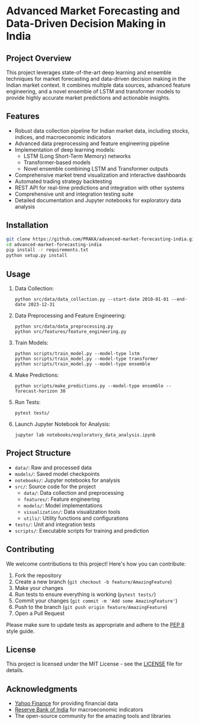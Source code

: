 # Advanced Market Forecasting and Data-Driven Decision Making in India

## Project Overview

This project leverages state-of-the-art deep learning and ensemble techniques for market forecasting and data-driven decision making in the Indian market context. It combines multiple data sources, advanced feature engineering, and a novel ensemble of LSTM and transformer models to provide highly accurate market predictions and actionable insights.

## Features

- Robust data collection pipeline for Indian market data, including stocks, indices, and macroeconomic indicators
- Advanced data preprocessing and feature engineering pipeline
- Implementation of deep learning models:
  - LSTM (Long Short-Term Memory) networks
  - Transformer-based models
  - Novel ensemble combining LSTM and Transformer outputs
- Comprehensive market trend visualization and interactive dashboards
- Automated trading strategy backtesting
- REST API for real-time predictions and integration with other systems
- Comprehensive unit and integration testing suite
- Detailed documentation and Jupyter notebooks for exploratory data analysis

## Installation

```bash
git clone https://github.com/PRAKA/advanced-market-forecasting-india.git
cd advanced-market-forecasting-india
pip install -r requirements.txt
python setup.py install
```

## Usage

1. Data Collection:
   ```
   python src/data/data_collection.py --start-date 2010-01-01 --end-date 2023-12-31
   ```

2. Data Preprocessing and Feature Engineering:
   ```
   python src/data/data_preprocessing.py
   python src/features/feature_engineering.py
   ```

3. Train Models:
   ```
   python scripts/train_model.py --model-type lstm
   python scripts/train_model.py --model-type transformer
   python scripts/train_model.py --model-type ensemble
   ```

4. Make Predictions:
   ```
   python scripts/make_predictions.py --model-type ensemble --forecast-horizon 30
   ```

5. Run Tests:
   ```
   pytest tests/
   ```

6. Launch Jupyter Notebook for Analysis:
   ```
   jupyter lab notebooks/exploratory_data_analysis.ipynb
   ```

## Project Structure

- `data/`: Raw and processed data
- `models/`: Saved model checkpoints
- `notebooks/`: Jupyter notebooks for analysis
- `src/`: Source code for the project
  - `data/`: Data collection and preprocessing
  - `features/`: Feature engineering
  - `models/`: Model implementations
  - `visualization/`: Data visualization tools
  - `utils/`: Utility functions and configurations
- `tests/`: Unit and integration tests
- `scripts/`: Executable scripts for training and prediction

## Contributing

We welcome contributions to this project! Here's how you can contribute:

1. Fork the repository
2. Create a new branch (`git checkout -b feature/AmazingFeature`)
3. Make your changes
4. Run tests to ensure everything is working (`pytest tests/`)
5. Commit your changes (`git commit -m 'Add some AmazingFeature'`)
6. Push to the branch (`git push origin feature/AmazingFeature`)
7. Open a Pull Request

Please make sure to update tests as appropriate and adhere to the [PEP 8](https://www.python.org/dev/peps/pep-0008/) style guide.

## License

This project is licensed under the MIT License - see the [LICENSE](LICENSE) file for details.

## Acknowledgments

- [Yahoo Finance](https://finance.yahoo.com/) for providing financial data
- [Reserve Bank of India](https://www.rbi.org.in/) for macroeconomic indicators
- The open-source community for the amazing tools and libraries

